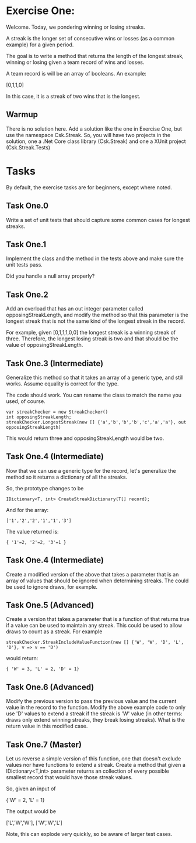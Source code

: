 # Exercise One:

Welcome. Today, we pondering winning or losing streaks. 

A streak is the longer set of consecutive wins or losses (as a common example) for a given period. 

The goal is to write a method that returns the length of the longest streak, winning or losing given a team record of wins and losses. 

A team record is will be an array of booleans. An example:

[0,1,1,0] 

In this case, it is a streak of two wins that is the longest. 

## Warmup 

There is no solution here. Add a solution like the one in Exercise One, but use the namespace Csk.Streak. So, you will have two projects in the solution, one a .Net Core class library (Csk.Streak) and one a XUnit project (Csk.Streak.Tests)

# Tasks

By default, the exercise tasks are for beginners, except where noted. 

## Task One.0

Write a set of unit tests that should capture some common cases for longest streaks.

## Task One.1

Implement the class and the method in the tests above and make sure the unit tests pass. 

Did you handle a null array properly?

## Task One.2
 
Add an overload that has an out integer parameter called opposingStreakLength, and modify the method so that this parameter is the longest streak that is not the same kind of the longest streak in the record. 

For example, given [0,1,1,1,0,0] the longest streak is a winning streak of three. Therefore, the longest losing streak is two and that should be the value of opposingStreakLength.

## Task One.3 (Intermediate)

Generalize this method so that it takes an array of a generic type, and still works. Assume equality is correct for the type.

The code should work. You can rename the class to match the name you used, of course.

    var streakChecker = new StreakChecker()
    int opposingStreakLength;
    streakChecker.LongestStreak(new [] {'a','b','b','b','c','a','a'}, out opposingStreakLength)
 
This would return three and opposingStreakLength would be two. 

## Task One.4 (Intermediate)

Now that we can use a generic type for the record, let's generalize the method so it returns a dictionary of all the streaks. 

So, the prototype changes to be 

    IDictionary<T, int> CreateStreakDictionary(T[] record);

And for the array:

    ['1','2','2','1','1','3'] 

The value returned is:

    { '1'=2, '2'=2, '3'=1 }

## Task One.4 (Intermediate)

Create a modified version of the above that takes a parameter that is an array of values that should be ignored when determining streaks. The could be used to ignore draws, for example. 

## Task One.5 (Advanced)

Create a version that takes a parameter that is a function of that returns true if a value can be used to maintain any streak. This could be used to allow draws to count as a streak. For example

    streakChecker.StreakIncludeValueFunction(new [] {'W', 'W', 'D', 'L', 'D'}, v => v == 'D')

would return:

    { 'W' = 3, 'L' = 2, 'D' = 1}

## Task One.6 (Advanced)

Modify the previous version to pass the previous value and the current value in the record to the function. Modify the above example code to only use 'D' values to extend a streak if the streak is 'W' value (in other terms: draws only extend winning streaks, they break losing streaks). What is the return value in this modified case.

## Task One.7 (Master)

Let us reverse a simple version of this function, one that doesn't exclude values nor have functions to extend a streak. Create a method that given a IDictionary<T,int> parameter returns an collection of every possible smallest record that would have those streak values. 

So, given an input of 

{'W' = 2, 'L' = 1}

The output would be 

['L','W','W'], ['W','W','L']

Note, this can explode very quickly, so be aware of larger test cases. 